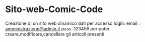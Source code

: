 # Sito-web-Comic-Code
Creazione di un sito web dinamico
dati per accesso login:
email : amministrazione@admin.it
pass :123456
per poter creare,modificare,cancellare gli articoli presenti
